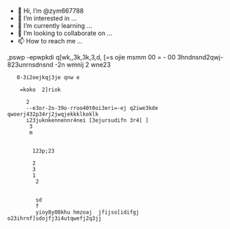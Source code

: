 - 👋 Hi, I’m @zym667788
- 👀 I’m interested in ...
- 🌱 I’m currently learning ...
- 💞️ I’m looking to collaborate on ...
- 📫 How to reach me ...

<!---
zym667788/zym667788 is a ✨ special ✨ repository because its `README.md` (this file) appears on your GitHub profile.
You can click the Preview link to take a look at your changes.
--->
,pswp    -epwpkdi  q[wk,,3k,3k,3,d,   [=s  ojie msmm 00 = - 00 3hndnsnd2qwj- 823unrnsdnsnd -2n
  wmnij 2 wne23   
   
       0-3i2oejkqj3je qnw e
        
        =koko  2]riok
         
          2 
          --e3or-2o-39o-rroo40t0oi3eri=-ej q2iwe3kde qwoerj432p34rj2jwqjekkklkoklk
          i23juknkennennr4nei [3ejursudifn 3r4[ ] 
           3
           m
           
           
            123p;23
            
            2
            3
            1
             2
             
             
             sd
             f
             yioy8y08khu hmzoaj  jfijso[idifgj o23ihrnf]sdojfj3i4utqwefj2q3jj
